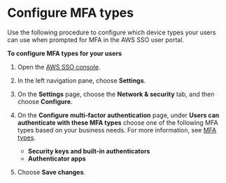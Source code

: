 # Configure MFA types<a name="how-to-configure-mfa-types"></a>

Use the following procedure to configure which device types your users can use when prompted for MFA in the AWS SSO user portal\.

**To configure MFA types for your users**

1. Open the [AWS SSO console](https://console.aws.amazon.com/singlesignon)\.

1. In the left navigation pane, choose **Settings**\.

1. On the **Settings** page, choose the **Network & security** tab, and then choose **Configure**\.

1. On the **Configure multi\-factor authentication** page, under **Users can authenticate with these MFA types** choose one of the following MFA types based on your business needs\. For more information, see [MFA types](mfa-types.md)\.
   + **Security keys and built\-in authenticators**
   + **Authenticator apps**

1. Choose **Save changes**\.